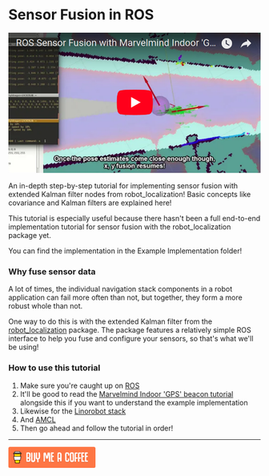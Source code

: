 # Sensor Fusion in ROS
[![Click to watch video!](assets/youtube_thumbnail.png)](https://youtu.be/5vZOvISwT94)

An in-depth step-by-step tutorial for implementing sensor fusion with extended Kalman filter nodes from robot_localization! Basic concepts like covariance and Kalman filters are explained here!

This tutorial is especially useful because there hasn't been a full end-to-end implementation tutorial for sensor fusion with the robot_localization package yet.

You can find the implementation in the Example Implementation folder!



### Why fuse sensor data

A lot of times, the individual navigation stack components in a robot application can fail more often than not, but together, they form a more robust whole than not.

One way to do this is with the extended Kalman filter from the [robot_localization](http://wiki.ros.org/robot_localization) package. The package features a relatively simple ROS interface to help you fuse and configure your sensors, so that's what we'll be using!



### How to use this tutorial

1. Make sure you're caught up on [ROS](https://github.com/methylDragon/coding-notes/tree/master/Robot%20Operating%20System%20(ROS)/ROS)
2. It'll be good to read the [Marvelmind Indoor 'GPS' beacon tutorial](https://github.com/methylDragon/marvelmind-indoor-gps-tutorial) alongside this if you want to understand the example implementation
3. Likewise for the [Linorobot stack](https://linorobot.org)
4. And [AMCL](http://wiki.ros.org/amcl)
5. Then go ahead and follow the tutorial in order!



------

 [![Yeah! Buy the DRAGON a COFFEE!](assets/COFFEE%20BUTTON%20%E3%83%BE(%C2%B0%E2%88%87%C2%B0%5E).png)](https://www.buymeacoffee.com/methylDragon)